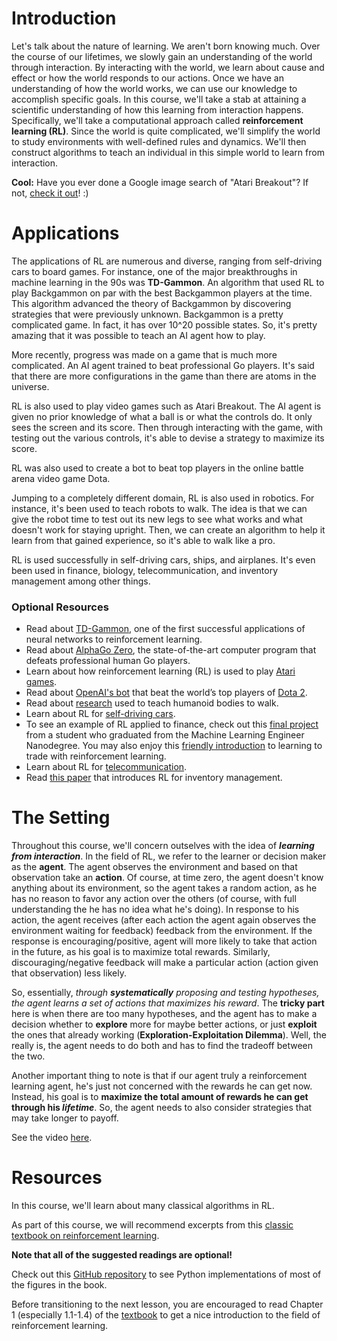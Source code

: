 # Introduction
Let's talk about the nature of learning. We aren't born knowing much. Over the course of our lifetimes, we slowly gain an understanding of the world through interaction. By interacting with the world, we learn about cause and effect or how the world responds to our actions. Once we have an understanding of how the world works, we can use our knowledge to accomplish specific goals. In this course, we'll take a stab at attaining a scientific understanding of how this learning from interaction happens. Specifically, we'll take a computational approach called **reinforcement learning (RL)**. Since the world is quite complicated, we'll simplify the world to study environments with well-defined rules and dynamics. We'll then construct algorithms to teach an individual in this simple world to learn from interaction. 

**Cool:** Have you ever done a Google image search of "Atari Breakout"? If not, [check it out](https://www.google.com/search?q=atari+breakout&client=firefox-b-ab&source=lnms&tbm=isch&sa=X&ved=0ahUKEwjVnpqaid_VAhUN4GMKHRUJAkYQ_AUICigB&biw=1101&bih=732&dpr=2)! :)

# Applications
The applications of RL are numerous and diverse, ranging from self-driving cars to board games. For instance, one of the major breakthroughs in machine learning in the 90s was **TD-Gammon**. An algorithm that used RL to play Backgammon on par with the best Backgammon players at the time. This algorithm advanced the theory of Backgammon by discovering strategies that were previously unknown. Backgammon is a pretty complicated game. In fact, it has over 10^20 possible states. So, it's pretty amazing that it was possible to teach an AI agent how to play. 

More recently, progress was made on a game that is much more complicated. An AI agent trained to beat professional Go players. It's said that there are more configurations in the game than there are atoms in the universe. 

RL is also used to play video games such as Atari Breakout. The AI agent is given no prior knowledge of what a ball is or what the controls do. It only sees the screen and its score. Then through interacting with the game, with testing out the various controls, it's able to devise a strategy to maximize its score. 

RL was also used to create a bot to beat top players in the online battle arena video game Dota. 

Jumping to a completely different domain, RL is also used in robotics. For instance, it's been used to teach robots to walk. The idea is that we can give the robot time to test out its new legs to see what works and what doesn't work for staying upright. Then, we can create an algorithm to help it learn from that gained experience, so it's able to walk like a pro. 

RL is used successfully in self-driving cars, ships, and airplanes. It's even been used in finance, biology, telecommunication, and inventory management among other things. 

### Optional Resources

- Read about [TD-Gammon](https://courses.cs.washington.edu/courses/cse590hk/01sp/Readings/tesauro95cacm.pdf), one of the first successful applications of neural networks to reinforcement learning.
- Read about [AlphaGo Zero](https://deepmind.com/blog/alphago-zero-learning-scratch/), the state-of-the-art computer program that defeats professional human Go players.
- Learn about how reinforcement learning (RL) is used to play [Atari games](https://deepmind.com/research/dqn/).
- Read about [OpenAI's bot](https://blog.openai.com/dota-2/) that beat the world’s top players of [Dota 2](http://www.dota2.com/play/).
- Read about [research](https://deepmind.com/blog/producing-flexible-behaviours-simulated-environments/) used to teach humanoid bodies to walk.
- Learn about RL for [self-driving cars](http://selfdrivingcars.mit.edu/).
- To see an example of RL applied to finance, check out this [final project](https://github.com/ucaiado/QLearning_Trading) from a student who graduated from the Machine Learning Engineer Nanodegree. You may also enjoy this [friendly introduction](http://www.wildml.com/2018/02/introduction-to-learning-to-trade-with-reinforcement-learning/) to learning to trade with reinforcement learning.
- Learn about RL for [telecommunication](https://papers.nips.cc/paper/1740-low-power-wireless-communication-via-reinforcement-learning.pdf).
- Read [this paper](https://goo.gl/e3gaM2) that introduces RL for inventory management.

# The Setting
Throughout this course, we'll concern outselves with the idea of _**learning from interaction**_. In the field of RL, we refer to the learner or decision maker as the **agent**. The agent observes the environment and based on that observation take an **action**. Of course, at time zero, the agent doesn't know anything about its environment, so the agent takes a random action, as he has no reason to favor any action over the others (of course, with full understanding the he has no idea what he's doing). In response to his action, the agent receives (after each action the agent again observes the environment waiting for feedback) feedback from the environment. If the response is encouraging/positive, agent will more likely to take that action in the future, as his goal is to maximize total rewards. Similarly, discouraging/negative feedback will make a particular action (action given that observation) less likely. 

So, essentially, _through **systematically** proposing and testing hypotheses, the agent learns a set of actions that maximizes his reward_. The **tricky part** here is when there are too many hypotheses, and the agent has to make a decision whether to **explore** more for maybe better actions, or just **exploit** the ones that already working (**Exploration-Exploitation Dilemma**). Well, the really is, the agent needs to do both and has to find the tradeoff between the two.

Another important thing to note is that if our agent truly a reinforcement learning agent, he's just not concerned with the rewards he can get now. Instead, his goal is to **maximize the total amount of rewards he can get through his _lifetime_**. So, the agent needs to also consider strategies that may take longer to payoff.

See the video [here](https://youtu.be/nh8Gwdu19nc).

# Resources
In this course, we'll learn about many classical algorithms in RL. 

As part of this course, we will recommend excerpts from this  [classic textbook on reinforcement learning](http://go.udacity.com/rl-textbook).

**Note that all of the suggested readings are optional!**

Check out this  [GitHub repository](https://github.com/ShangtongZhang/reinforcement-learning-an-introduction)  to see Python implementations of most of the figures in the book.

Before transitioning to the next lesson, you are encouraged to read Chapter 1 (especially 1.1-1.4) of the  [textbook](http://go.udacity.com/rl-textbook)  to get a nice introduction to the field of reinforcement learning.


